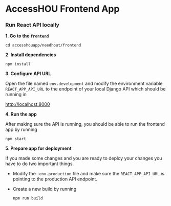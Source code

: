 # AccessHOU Frontend App

### Run React API locally

**1. Go to the `frontend`**

```cd accesshouapp/needhout/frontend```

**2. Install dependencies**

```npm install```

**3. Configure API URL**

Open the file named `env.development` and modify the environment variable `REACT_APP_API_URL` to the endpoint of your local Django API which should be running in 

[http://localhost:8000](http://localhost:8000)

**4. Run the app**

After making sure the API is running, you should be able to run the frontend app by running

```npm start```

**5. Prepare app for deployment**

If you made some changes and you are ready to deploy your changes you have to do two important things.

  - Modify the `.env.production` file and make sure the `REACT_APP_API_URL` is pointing to the production API endpoint.

  - Create a new build by running 
  
    ```npm run build```
